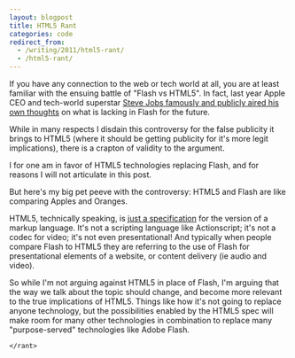 ---layout: blogposttitle: HTML5 Rantcategories: coderedirect_from:  - /writing/2011/html5-rant/  - /html5-rant/---<p>If you have any connection to the web or tech world at all, you are at least familiar with the ensuing battle of "Flash vs HTML5". In fact, last year Apple CEO and tech-world superstar <a href="http://www.apple.com/hotnews/thoughts-on-flash/">Steve Jobs famously and publicly aired his own thoughts</a> on what is lacking in Flash for the future.</p><p>While in many respects I disdain this controversy for the false publicity it brings to HTML5 (where it should be getting publicity for it's more legit implications), there is a crapton of validity to the argument.</p><p>I for one am in favor of HTML5 technologies replacing Flash, and for reasons I will not articulate in this post.</p><p>But here's my big pet peeve with the controversy: HTML5 and Flash are like comparing Apples and Oranges.</p><p>HTML5, technically speaking, is <a href="http://dev.w3.org/html5/spec/Overview.html">just a specification</a> for the version of a markup language. It's not a scripting language like Actionscript; it's not a codec for video; it's not even presentational! And typically when people compare Flash to HTML5 they are referring to the use of Flash for presentational elements of a website, or content delivery (ie audio and video).</p><p>So while I'm not arguing against HTML5 in place of Flash, I'm arguing that the way we talk about the topic should change, and become more relevant to the true implications of HTML5. Things like how it's not going to replace anyone technology, but the possibilities enabled by the HTML5 spec will make room for many other technologies in combination to replace many "purpose-served" technologies like Adobe Flash.</p><p><code>&lt;/rant&gt;</p>